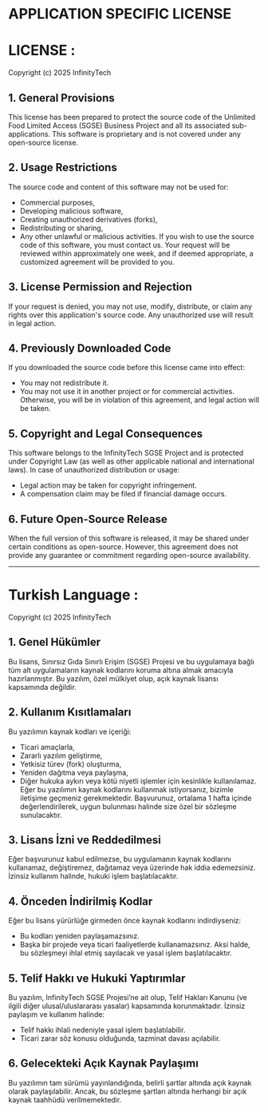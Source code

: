 # APPLICATION SPECIFIC LICENSE

# LICENSE :

Copyright (c) 2025 InfinityTech

## 1. General Provisions
This license has been prepared to protect the source code of the Unlimited Food Limited Access (SGSE) Business Project and all its associated sub-applications. This software is proprietary and is not covered under any open-source license.

## 2. Usage Restrictions
The source code and content of this software may not be used for:

- Commercial purposes,
- Developing malicious software,
- Creating unauthorized derivatives (forks),
- Redistributing or sharing,
- Any other unlawful or malicious activities.
If you wish to use the source code of this software, you must contact us. Your request will be reviewed within approximately one week, and if deemed appropriate, a customized agreement will be provided to you.

## 3. License Permission and Rejection
If your request is denied, you may not use, modify, distribute, or claim any rights over this application's source code. Any unauthorized use will result in legal action.

## 4. Previously Downloaded Code
If you downloaded the source code before this license came into effect:

- You may not redistribute it.
- You may not use it in another project or for commercial activities.
Otherwise, you will be in violation of this agreement, and legal action will be taken.

## 5. Copyright and Legal Consequences
This software belongs to the InfinityTech SGSE Project and is protected under Copyright Law (as well as other applicable national and international laws). In case of unauthorized distribution or usage:

- Legal action may be taken for copyright infringement.
- A compensation claim may be filed if financial damage occurs.

## 6. Future Open-Source Release
When the full version of this software is released, it may be shared under certain conditions as open-source. However, this agreement does not provide any guarantee or commitment regarding open-source availability.

--------------------------------------------------------------------------------------------------------------


# Turkish Language :

Copyright (c) 2025 InfinityTech

## 1. Genel Hükümler
Bu lisans, Sınırsız Gıda Sınırlı Erişim (SGSE) Projesi ve bu uygulamaya bağlı tüm alt uygulamaların kaynak kodlarını koruma altına almak amacıyla hazırlanmıştır. Bu yazılım, özel mülkiyet olup, açık kaynak lisansı kapsamında değildir.

## 2. Kullanım Kısıtlamaları
Bu yazılımın kaynak kodları ve içeriği:

- Ticari amaçlarla,
- Zararlı yazılım geliştirme,
- Yetkisiz türev (fork) oluşturma,
- Yeniden dağıtma veya paylaşma,
- Diğer hukuka aykırı veya kötü niyetli işlemler için kesinlikle kullanılamaz.
Eğer bu yazılımın kaynak kodlarını kullanmak istiyorsanız, bizimle iletişime geçmeniz gerekmektedir. Başvurunuz, ortalama 1 hafta içinde değerlendirilerek, uygun bulunması halinde size özel bir sözleşme sunulacaktır.

## 3. Lisans İzni ve Reddedilmesi
Eğer başvurunuz kabul edilmezse, bu uygulamanın kaynak kodlarını kullanamaz, değiştiremez, dağıtamaz veya üzerinde hak iddia edemezsiniz. İzinsiz kullanım halinde, hukuki işlem başlatılacaktır.

## 4. Önceden İndirilmiş Kodlar
Eğer bu lisans yürürlüğe girmeden önce kaynak kodlarını indirdiyseniz:

- Bu kodları yeniden paylaşamazsınız.
- Başka bir projede veya ticari faaliyetlerde kullanamazsınız.
Aksi halde, bu sözleşmeyi ihlal etmiş sayılacak ve yasal işlem başlatılacaktır.

## 5. Telif Hakkı ve Hukuki Yaptırımlar
Bu yazılım, InfinityTech SGSE Projesi’ne ait olup, Telif Hakları Kanunu (ve ilgili diğer ulusal/uluslararası yasalar) kapsamında korunmaktadır. İzinsiz paylaşım ve kullanım halinde:

- Telif hakkı ihlali nedeniyle yasal işlem başlatılabilir.
- Ticari zarar söz konusu olduğunda, tazminat davası açılabilir.

## 6. Gelecekteki Açık Kaynak Paylaşımı
Bu yazılımın tam sürümü yayınlandığında, belirli şartlar altında açık kaynak olarak paylaşılabilir. Ancak, bu sözleşme şartları altında herhangi bir açık kaynak taahhüdü verilmemektedir.
